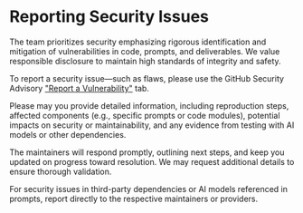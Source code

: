 # Reporting Security Issues

The team prioritizes security emphasizing rigorous identification and mitigation of vulnerabilities in code, prompts,
and deliverables. We value responsible disclosure to maintain high standards of integrity and safety.

To report a security issue—such as flaws, please use the GitHub Security Advisory ["Report a Vulnerability"](https://github.com/SebGSX/AI-Custom-Instructions/security/advisories/new) tab.

Please may you provide detailed information, including reproduction steps, affected components (e.g., specific 
prompts or code modules), potential impacts on security or maintainability, and any evidence from testing with AI 
models or other dependencies.

The maintainers will respond promptly, outlining next steps, and keep you updated on progress toward resolution. We 
may request additional details to ensure thorough validation.

For security issues in third-party dependencies or AI models referenced in prompts, report directly to the 
respective maintainers or providers.